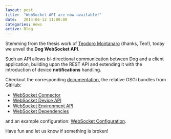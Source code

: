 ```yaml
---
layout: post
title:  "WebSocket API are now available!"
date:   2014-06-12 11:00:00
categories: news
active: Blog
---
```


Stemming from the thesis work of [Teodoro Montanaro](http://www.rosario49.it/teodoro_montanaro/) (thanks, Teo!), today we unveil the **Dog WebSocket API**.

Such an API allows bi-directional communication between Dog and a client application, building upon the REST API and extending it with the introduction of device **notifications** handling.

Checkout the corresponding [documentation](/websocket-api.html), the relative OSGi bundles from GitHub:

* [WebSocket Connector](https://github.com/dog-gateway/websocket-connector)
* [WebSocket Device API](https://github.com/dog-gateway/websocket-device-api)
* [WebSocket Environment API](https://github.com/dog-gateway/websocket-environment-api)
* [WebSocket Dependencies](https://github.com/dog-gateway/websocket-dependencies)

and an example configuration: [WebSocket Configuration](https://github.com/dog-gateway/websocket-configuration).

Have fun and let us know if something is broken!